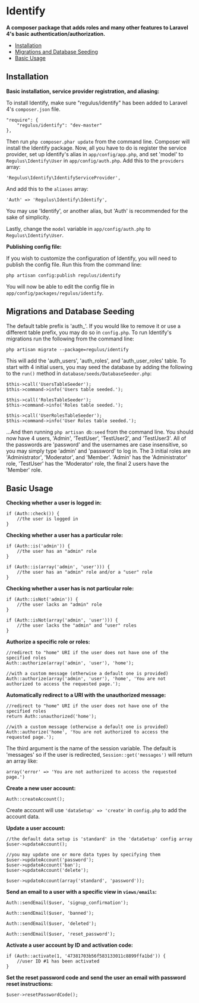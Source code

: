 Identify
========

**A composer package that adds roles and many other features to Laravel 4's basic authentication/authorization.**

- [Installation](#installation)
- [Migrations and Database Seeding](#migrations-seeding)
- [Basic Usage](#basic-usage)

<a name="installation"></a>
## Installation

**Basic installation, service provider registration, and aliasing:**

To install Identify, make sure "regulus/identify" has been added to Laravel 4's `composer.json` file.

	"require": {
		"regulus/identify": "dev-master"
	},

Then run `php composer.phar update` from the command line. Composer will install the Identify package. Now, all you have to do is register the service provider, set up Identify's alias in `app/config/app.php`, and set 'model' to `Regulus\Identify\User` in `app/config/auth.php`. Add this to the `providers` array:

	'Regulus\Identify\IdentifyServiceProvider',

And add this to the `aliases` array:

	'Auth' => 'Regulus\Identify\Identify',

You may use 'Identify', or another alias, but 'Auth' is recommended for the sake of simplicity.

Lastly, change the `model` variable in `app/config/auth.php` to `Regulus\Identify\User`.

**Publishing config file:**

If you wish to customize the configuration of Identify, you will need to publish the config file. Run this from the command line:

	php artisan config:publish regulus/identify

You will now be able to edit the config file in `app/config/packages/regulus/identify`.

<a name="migrations-seeding"></a>
## Migrations and Database Seeding

The default table prefix is 'auth_'. If you would like to remove it or use a different table prefix, you may do so in `config.php`. To run Identify's migrations run the following from the command line:

	php artisan migrate --package=regulus/identify

This will add the 'auth_users', 'auth_roles', and 'auth_user_roles' table. To start with 4 initial users, you may seed the database by adding the following to the `run()` method in `database/seeds/DatabaseSeeder.php`:

	$this->call('UsersTableSeeder');
	$this->command->info('Users table seeded.');

	$this->call('RolesTableSeeder');
	$this->command->info('Roles table seeded.');

	$this->call('UserRolesTableSeeder');
	$this->command->info('User Roles table seeded.');

...And then running `php artisan db:seed` from the command line. You should now have 4 users, 'Admin', 'TestUser', 'TestUser2', and 'TestUser3'. All of the passwords are 'password' and the usernames are case insensitive, so you may simply type 'admin' and 'password' to log in. The 3 initial roles are 'Administrator', 'Moderator', and 'Member'. 'Admin' has the 'Administrator' role, 'TestUser' has the 'Moderator' role, the final 2 users have the 'Member' role.

<a name="basic-usage"></a>
## Basic Usage

**Checking whether a user is logged in:**

	if (Auth::check()) {
		//the user is logged in
	}

**Checking whether a user has a particular role:**

	if (Auth::is('admin')) {
		//the user has an "admin" role
	}

	if (Auth::is(array('admin', 'user'))) {
		//the user has an "admin" role and/or a "user" role
	}

**Checking whether a user has is not particular role:**

	if (Auth::isNot('admin')) {
		//the user lacks an "admin" role
	}

	if (Auth::isNot(array('admin', 'user'))) {
		//the user lacks the "admin" and "user" roles
	}

**Authorize a specific role or roles:**

	//redirect to "home" URI if the user does not have one of the specified roles
	Auth::authorize(array('admin', 'user'), 'home');

	//with a custom message (otherwise a default one is provided)
	Auth::authorize(array('admin', 'user'), 'home', 'You are not authorized to access the requested page.');

**Automatically redirect to a URI with the unauthorized message:**

	//redirect to "home" URI if the user does not have one of the specified roles
	return Auth::unauthorized('home');

	//with a custom message (otherwise a default one is provided)
	Auth::authorize('home', 'You are not authorized to access the requested page.');

The third argument is the name of the session variable. The default is 'messages' so if the user is redirected, `Session::get('messages')` will return an array like:

	array('error' => 'You are not authorized to access the requested page.')

**Create a new user account:**

	Auth::createAccount();

Create account will use `'dataSetup' => 'create'` in `config.php` to add the account data.

**Update a user account:**

	//the default data setup is 'standard' in the 'dataSetup' config array
	$user->updateAccount();

	//you may update one or more data types by specifying them
	$user->updateAccount('password');
	$user->updateAccount('ban');
	$user->updateAccount('delete');

	$user->updateAccount(array('standard', 'password'));

**Send an email to a user with a specific view in `views/emails`:**

	Auth::sendEmail($user, 'signup_confirmation');

	Auth::sendEmail($user, 'banned');

	Auth::sendEmail($user, 'deleted');

	Auth::sendEmail($user, 'reset_password');

**Activate a user account by ID and activation code:**

	if (Auth::activate(1, '47381703b56f583133011c8899ffa1bd')) {
		//user ID #1 has been activated
	}

**Set the reset password code and send the user an email with password reset instructions:**

	$user->resetPasswordCode();